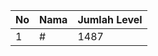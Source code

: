 | No | Nama            | Jumlah Level |
|----|-----------------|--------------|
| 1  | #    |    1487        |
